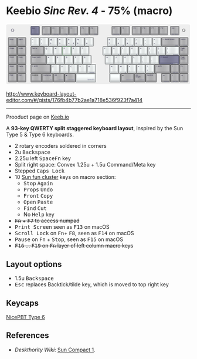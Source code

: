 # Keebio <em>Sinc Rev. 4</em> - 75% (macro)

![Keebio Sinc Rev. 4](images/keebio-sinc-rev4-75-macro.png)

<http://www.keyboard-layout-editor.com/#/gists/176fb4b77b2ae1a718e536f923f7a414>

---

Prooduct page on [Keeb.io](https://keeb.io/collections/sinc/products/sinc-rev-4-split-staggered-75-keyboard)

A <strong>93-key QWERTY split staggered keyboard layout</strong>, inspired by the Sun Type 5 & Type 6 keyboards.

* 2 rotary encoders soldered in corners
* 2u <kbd>Backspace</kbd>
* 2.25u left <kbd>SpaceFn</kbd> key
* Split right space: Convex 1.25u + 1.5u Command/Meta key
* Stepped <kbd>Caps Lock</kdb>
* 10 [Sun fun cluster](https://deskthority.net/wiki/Fun_cluster#Sun) keys on macro section:
  * <kbd>Stop</kbd> <kbd>Again</kbd>
  * <kbd>Props</kbd> <kbd>Undo</kbd>
  * <kbd>Front</kbd> <kbd>Copy</kbd>
  * <kbd>Open</kbd> <kbd>Paste</kbd>
  * <kbd>Find</kbd> <kbd>Cut</kbd>
  * No <kbd>Help</kbd> key
* <s><kbd>Fn</kbd> + <kbd>F7</kbd> to access numpad</s>
* <kbd>Print Screen</kbd> seen as <kbd>F13</kbd> on macOS
* <kbd>Scroll Lock</kbd> on <kbd>Fn</kbd>+ <kbd>F8</kbd>, seen as <kbd>F14</kbd> on macOS
* <kbd>Pause</kbd> on <kbd>Fn</kbd> + <kbd>Stop</kbd>, seen as <kbd>F15</kbd> on macOS
* <s><kbd>F16</kbd> … <kbd>F19</kbd> on <kbd>Fn</kbd> layer of left column macro keys</s>

## Layout options

* 1.5u <kbd>Backspace</kbd>
* <kbd>Esc</kbd> replaces Backtick/tilde key, which is moved to top right key


## Keycaps

[NicePBT Type 6](https://cannonkeys.com/products/nicepbt-type-6)

## References

* _Deskthority Wiki_: [Sun Compact 1](https://deskthority.net/wiki/Sun_Compact_1).
